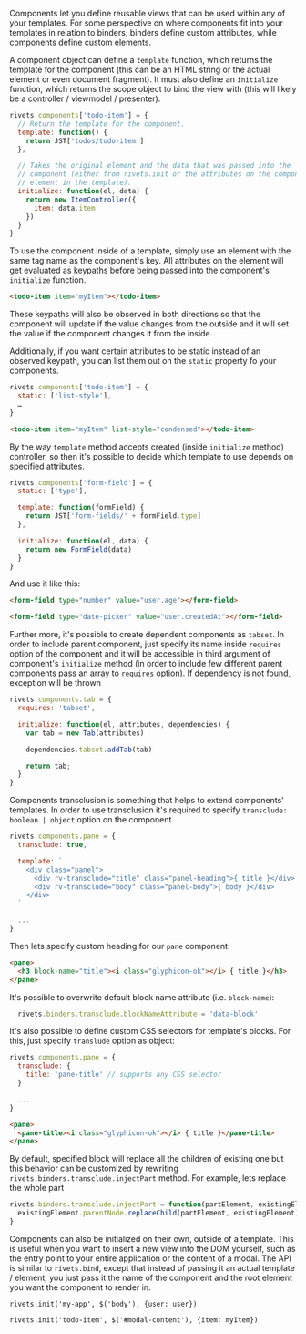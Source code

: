 Components let you define reusable views that can be used within any of your templates. For some perspective on where components fit into your templates in relation to binders; binders define custom attributes, while components define custom elements.

A component object can define a `template` function, which returns the template for the component (this can be an HTML string or the actual element or even document fragment). It must also define an `initialize` function, which returns the scope object to bind the view with (this will likely be a controller / viewmodel / presenter).

```javascript
rivets.components['todo-item'] = {
  // Return the template for the component.
  template: function() {
    return JST['todos/todo-item']
  },

  // Takes the original element and the data that was passed into the
  // component (either from rivets.init or the attributes on the component
  // element in the template).
  initialize: function(el, data) {
    return new ItemController({
      item: data.item
    })
  }
}
```

To use the component inside of a template, simply use an element with the same tag name as the component's key. All attributes on the element will get evaluated as keypaths before being passed into the component's `initialize` function.

```html
<todo-item item="myItem"></todo-item>
```

These keypaths will also be observed in both directions so that the component will update if the value changes from the outside and it will set the value if the component changes it from the inside.

Additionally, if you want certain attributes to be static instead of an observed keypath, you can list them out on the `static` property fo your components.

```javascript
rivets.components['todo-item'] = {
  static: ['list-style'],
  …
}
```

```html
<todo-item item="myItem" list-style="condensed"></todo-item>
```

By the way `template` method accepts created (inside `initialize` method) controller, so then it's possible to decide which template to use depends on specified attributes.

```js
rivets.components['form-field'] = {
  static: ['type'],

  template: function(formField) {
    return JST['form-fields/' + formField.type]
  },

  initialize: function(el, data) {
    return new FormField(data)
  }
}
```

And use it like this:

```html
<form-field type="number" value="user.age"></form-field>

<form-field type="date-picker" value="user.createdAt"></form-field>
```

Further more, it's possible to create dependent components as `tabset`. In order to include parent component, just specify its name inside `requires` option of the component and it will be accessible in third argument of component's `initialize` method (in order to include few different parent components pass an array to `requires` option). If dependency is not found, exception will be thrown

```js
rivets.components.tab = {
  requires: 'tabset',

  initialize: function(el, attributes, dependencies) {
    var tab = new Tab(attributes)

    dependencies.tabset.addTab(tab)

    return tab;
  }
}
```

Components transclusion is something that helps to extend components' templates. In order to use transclusion it's required to specify `transclude: boolean | object` option on the component.

```js
rivets.components.pane = {
  transclude: true,

  template: `
    <div class="panel">
      <div rv-transclude="title" class="panel-heading">{ title }</div>
      <div rv-transclude="body" class="panel-body">{ body }</div>
    </div>
  `

  ...
}
```

Then lets specify custom heading for our `pane` component:

```html
<pane>
  <h3 block-name="title"><i class="glyphicon-ok"></i> { title }</h3>
</pane>
```

It's possible to overwrite default block name attribute (i.e. `block-name`):

```js
  rivets.binders.transclude.blockNameAttribute = 'data-block'
```

It's also possible to define custom CSS selectors for template's blocks. For this, just specify `translude` option as object:
```js
rivets.components.pane = {
  transclude: {
    title: 'pane-title' // supports any CSS selector
  }

  ...
}
```

```html
<pane>
  <pane-title><i class="glyphicon-ok"></i> { title }</pane-title>
</pane>
```

By default, specified block will replace all the children of existing one but this behavior can be customized by rewriting `rivets.binders.transclude.injectPart` method. For example, lets replace the whole part

```js
rivets.binders.transclude.injectPart = function(partElement, existingElement) {
  existingElement.parentNode.replaceChild(partElement, existingElement)
}
```


Components can also be initialized on their own, outside of a template. This is useful when you want to insert a new view into the DOM yourself, such as the entry point to your entire application or the content of a modal. The API is similar to `rivets.bind`, except that instead of passing it an actual template / element, you just pass it the name of the component and the root element you want the component to render in.

```
rivets.init('my-app', $('body'), {user: user})
```

```
rivets.init('todo-item', $('#modal-content'), {item: myItem})
```
